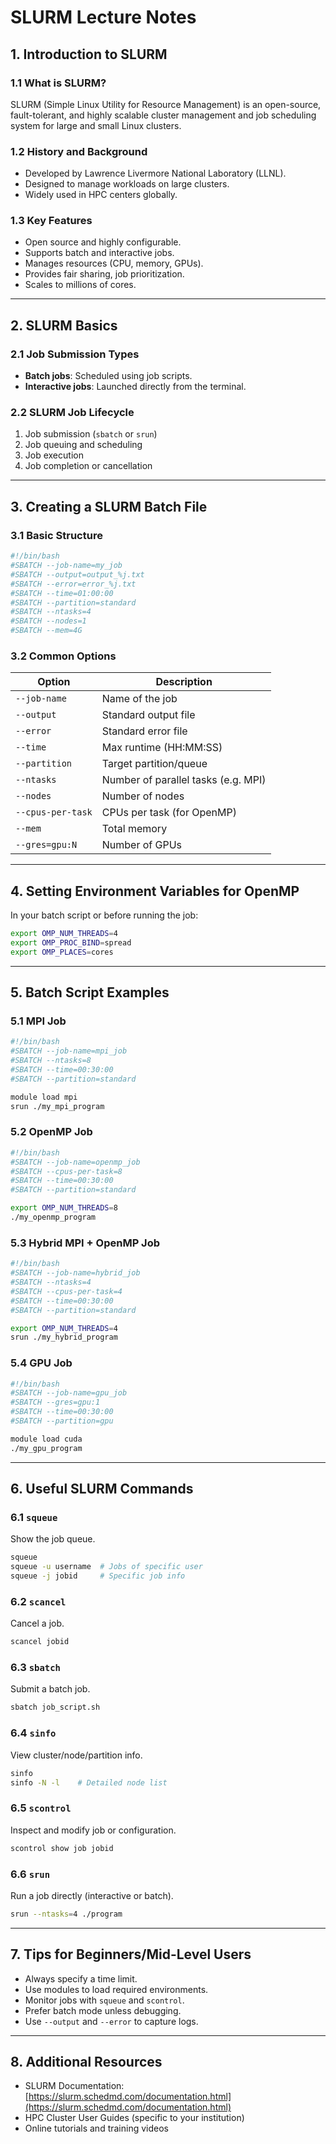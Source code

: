# SLURM Lecture Notes

## 1. Introduction to SLURM

### 1.1 What is SLURM?

SLURM (Simple Linux Utility for Resource Management) is an open-source, fault-tolerant, and highly scalable cluster management and job scheduling system for large and small Linux clusters.

### 1.2 History and Background

- Developed by Lawrence Livermore National Laboratory (LLNL).
- Designed to manage workloads on large clusters.
- Widely used in HPC centers globally.

### 1.3 Key Features

- Open source and highly configurable.
- Supports batch and interactive jobs.
- Manages resources (CPU, memory, GPUs).
- Provides fair sharing, job prioritization.
- Scales to millions of cores.

---

## 2. SLURM Basics

### 2.1 Job Submission Types

- **Batch jobs**: Scheduled using job scripts.
- **Interactive jobs**: Launched directly from the terminal.

### 2.2 SLURM Job Lifecycle

1. Job submission (`sbatch` or `srun`)
2. Job queuing and scheduling
3. Job execution
4. Job completion or cancellation

---

## 3. Creating a SLURM Batch File

### 3.1 Basic Structure

```bash
#!/bin/bash
#SBATCH --job-name=my_job
#SBATCH --output=output_%j.txt
#SBATCH --error=error_%j.txt
#SBATCH --time=01:00:00
#SBATCH --partition=standard
#SBATCH --ntasks=4
#SBATCH --nodes=1
#SBATCH --mem=4G
```

### 3.2 Common Options

| Option            | Description                         |
| ----------------- | ----------------------------------- |
| `--job-name`      | Name of the job                     |
| `--output`        | Standard output file                |
| `--error`         | Standard error file                 |
| `--time`          | Max runtime (HH\:MM\:SS)            |
| `--partition`     | Target partition/queue              |
| `--ntasks`        | Number of parallel tasks (e.g. MPI) |
| `--nodes`         | Number of nodes                     |
| `--cpus-per-task` | CPUs per task (for OpenMP)          |
| `--mem`           | Total memory                        |
| `--gres=gpu:N`    | Number of GPUs                      |

---

## 4. Setting Environment Variables for OpenMP

In your batch script or before running the job:

```bash
export OMP_NUM_THREADS=4
export OMP_PROC_BIND=spread
export OMP_PLACES=cores
```

---

## 5. Batch Script Examples

### 5.1 MPI Job

```bash
#!/bin/bash
#SBATCH --job-name=mpi_job
#SBATCH --ntasks=8
#SBATCH --time=00:30:00
#SBATCH --partition=standard

module load mpi
srun ./my_mpi_program
```

### 5.2 OpenMP Job

```bash
#!/bin/bash
#SBATCH --job-name=openmp_job
#SBATCH --cpus-per-task=8
#SBATCH --time=00:30:00
#SBATCH --partition=standard

export OMP_NUM_THREADS=8
./my_openmp_program
```

### 5.3 Hybrid MPI + OpenMP Job

```bash
#!/bin/bash
#SBATCH --job-name=hybrid_job
#SBATCH --ntasks=4
#SBATCH --cpus-per-task=4
#SBATCH --time=00:30:00
#SBATCH --partition=standard

export OMP_NUM_THREADS=4
srun ./my_hybrid_program
```

### 5.4 GPU Job

```bash
#!/bin/bash
#SBATCH --job-name=gpu_job
#SBATCH --gres=gpu:1
#SBATCH --time=00:30:00
#SBATCH --partition=gpu

module load cuda
./my_gpu_program
```

---

## 6. Useful SLURM Commands

### 6.1 `squeue`

Show the job queue.

```bash
squeue
squeue -u username  # Jobs of specific user
squeue -j jobid     # Specific job info
```

### 6.2 `scancel`

Cancel a job.

```bash
scancel jobid
```

### 6.3 `sbatch`

Submit a batch job.

```bash
sbatch job_script.sh
```

### 6.4 `sinfo`

View cluster/node/partition info.

```bash
sinfo
sinfo -N -l    # Detailed node list
```

### 6.5 `scontrol`

Inspect and modify job or configuration.

```bash
scontrol show job jobid
```

### 6.6 `srun`

Run a job directly (interactive or batch).

```bash
srun --ntasks=4 ./program
```

---

## 7. Tips for Beginners/Mid-Level Users

- Always specify a time limit.
- Use modules to load required environments.
- Monitor jobs with `squeue` and `scontrol`.
- Prefer batch mode unless debugging.
- Use `--output` and `--error` to capture logs.

---

## 8. Additional Resources

- SLURM Documentation: [https://slurm.schedmd.com/documentation.html](https://slurm.schedmd.com/documentation.html)
- HPC Cluster User Guides (specific to your institution)
- Online tutorials and training videos


